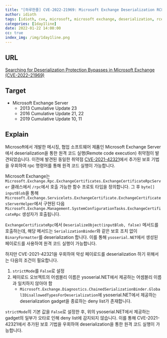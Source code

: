 ```yaml
---
title: "[하루한줄] CVE-2022-21969: Microsoft Exchange Deserialization RCE"
author: idioth
tags: [idioth, cve, microsoft, microsoft exchange, deserialization, rce]
categories: [1day1line]
date: 2022-01-22 14:00:00
cc: true
index_img: /img/1day1line.png
---
```


## URL 

[Searching for Deserialization Protection Bypasses in Microsoft Exchange (CVE-2022–21969)](https://medium.com/@frycos/searching-for-deserialization-protection-bypasses-in-microsoft-exchange-cve-2022-21969-bfa38f63a62d)



## Target

- Microsoft Exchange Server
  - 2013 Cumulative Update 23
  - 2016 Cumulative Update 21, 22
  - 2019 Cumulative Update 10, 11



## Explain

Microsoft에서 개발한 메시징, 협업 소프트웨어 제품인 Microsoft Exchange Server에서 deserialization을 통한 원격 코드 실행(Remote code execution) 취약점이 발견되었습니다. 이전에 발견된 동일한 취약점 [CVE-2021-42321](https://hackyboiz.github.io/2021/11/30/fabu1ous/2021-11-30/)에서 추가된 보호 기법을 우회하여 rpc 명령어를 통해 원격 코드 실행이 가능합니다.

Microsoft Exchange는 `Microsoft.Exchange.Rpc.ExchangeCertificates.ExchangeCertificateRpcServer` 클래스에서 `/rpc`에서 호출 가능한 함수 프로토 타입을 정의합니다. 그 후 `byte[] inputBlob`을 통해 `Microsoft.Exchange.Servicelets.ExchangeCertificate.ExchangeCertificatesServerHelper`에서 구현된 다음 `Microsoft.Exchange.Management.SystemConfigurationTasks.ExchangeCertificateRpc` 생성자가 호출됩니다.

`ExchangeCertificateRpc`에서 `DeserializeObject(inputBlob, false)` 메서드를 호출하는데, 해당 메서드는 `SerializationBinder`와 같은 보호 조치 없이 `BinaryFormatter`를 deserialization 합니다. 이를 통해 `ysoserial.NET`에서 생성된 페이로드를 사용하여 원격 코드 실행이 가능합니다.

하지만 CVE-2021-42321을 우회하여 악성 페이로드를 deserialization 하기 위해서는 다음의 조건이 필요합니다.

1. `strictMode`를 `False`로 설정
2. 페이로드 오브젝트의 어셈블리 이름은 ysoserial.NET에서 제공하는 어셈블리 이름과 일치하지 않아야 함
   - `Microsoft.Exchange.Diagnostics.ChainedSerializationBinder.GlobalIDisallowedTypesForDeserialization`에 ysoserial.NET에서 제공하는 deserialization gadget을 종료하는 deny list가 존재합니다.

`strictMode`의 기본 값을 `False`로 설정한 후, 위의 ysoserial.NET에서 제공하는 gadget의 일부가 오타로 인해 deny list에 감지되지 않습니다. 이를 통해 CVE-2021-42321에서 추가된 보호 기법을 우회하여 deserialization을 통한 원격 코드 실행이 가능합니다.
